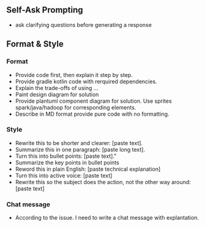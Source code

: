 ## Self-Ask Prompting
-  ask clarifying questions before generating a response

## Format & Style
### Format
- Provide code first, then explain it step by step.
- Provide gradle kotlin code with rerquired dependencies.
- Explain the trade-offs of using ...
- Paint design diagram for solution
- Provide plantuml component diagram for solution. Use sprites spark/java/hadoop for corresponding elements.
- Describe in MD format provide pure code with no formatting.

### Style
- Rewrite this to be shorter and clearer: [paste text].
- Summarize this in one paragraph: [paste long text].
- Turn this into bullet points: [paste text]."
- Summarize the key points in bullet points
- Reword this in plain English: [paste technical explanation]
- Turn this into active voice: [paste text]
- Rewrite this so the subject does the action, not the other way around: [paste text]

### Chat message
- According to the issue. I need to write a chat message with explantation.
